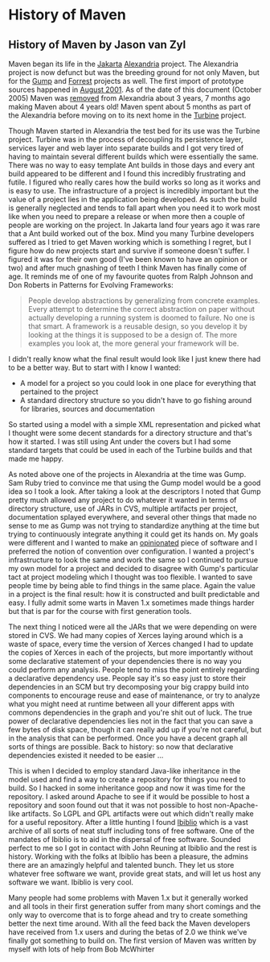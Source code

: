 # History of Maven

<!--
Licensed to the Apache Software Foundation (ASF) under one
or more contributor license agreements.  See the NOTICE file
distributed with this work for additional information
regarding copyright ownership.  The ASF licenses this file
to you under the Apache License, Version 2.0 (the
"License"); you may not use this file except in compliance
with the License.  You may obtain a copy of the License at

    http://www.apache.org/licenses/LICENSE-2.0

Unless required by applicable law or agreed to in writing,
software distributed under the License is distributed on an
"AS IS" BASIS, WITHOUT WARRANTIES OR CONDITIONS OF ANY
KIND, either express or implied.  See the License for the
specific language governing permissions and limitations
under the License.
-->
<!--
 Allow front-matter here eventually. Just copy Jekyll
 Jason van Zyl
 12 October 2005
-->

## History of Maven by Jason van Zyl

Maven began its life in the [Jakarta][1] [Alexandria][2] project. The Alexandria project is now defunct but was the breeding ground for not only Maven, but for the [Gump][3] and [Forrest][4] projects as well. The first import of prototype sources happened in
[August 2001][5]. As of the date of this document (October 2005) Maven was [removed][6] from Alexandria about 3 years, 7 months ago making Maven about 4 years old! Maven spent about 5 months as part of the Alexandria before moving on to its next home in the [Turbine][7] project.

Though Maven started in Alexandria the test bed for its use was the Turbine project. Turbine was in the process of
decoupling its persistence layer, services layer and web layer into separate builds and I got very tired of having
to maintain several different builds which were essentially the same. There was no way to easy template Ant builds
in those days and every ant build appeared to be different and I found this incredibly frustrating and futile. I figured
who really cares how the build works so long as it works and is easy to use. The infrastructure of a project is
incredibly important but the value of a project lies in the application being developed. As such the build is
generally neglected and tends to fall apart when you need it to work most like when you need to prepare a release or when
more then a couple of people are working on the project. In Jakarta land four years ago it was rare that a Ant build
worked out of the box. Mind you many Turbine developers suffered as I tried to get Maven working which is something I regret,
but I figure how do new projects start and survive if someone doesn't suffer. I figured it was for their own good
(I've been known to have an opinion or two) and after much gnashing of teeth I think Maven has finally come of age.
It reminds me of one of my favourite quotes from Ralph Johnson and Don Roberts in Patterns for Evolving Frameworks:

> People develop abstractions by generalizing from concrete examples. Every attempt to determine the correct abstraction
> on paper without actually developing a running system is doomed to failure. No one is that smart. A framework is a
> reusable design, so you develop it by looking at the things it is supposed to be a design of. The more examples
> you look at, the more general your framework will be.

I didn't really know what the final result would look like I just knew there had to be a better way.
But to start with I know I wanted:

- A model for a project so you could look in one place for everything that pertained to the project
- A standard directory structure so you didn't have to go fishing around for libraries, sources and documentation

So started using a model with a simple XML representation and picked what I thought were some decent standards for
a directory structure and that's how it started. I was still using Ant under the covers but I had some standard targets
that could be used in each of the Turbine builds and that made me happy.

As noted above one of the projects in Alexandria at the time was Gump. Sam Ruby tried to convince me that using
the Gump model would be a good idea so I took a look. After taking a look at the descriptors I noted that Gump
pretty much allowed any project to do whatever it wanted in terms of directory structure, use of JARs in CVS,
multiple artifacts per project, documentation splayed everywhere, and several other things that made no sense to me
as Gump was not trying to standardize anything at the time but trying to continuously integrate anything it could
get its hands on. My goals were different and I wanted to make an
[opinionated][8] piece of software and I preferred the notion of convention over configuration. I wanted a project's infrastructure to
look the same and work the same so I continued to pursue my own model for a project and decided to disagree with
Gump's particular tact at project modeling which I thought was too flexible. I wanted to save people time by being
able to find things in the same place. Again the value in a project is the final result: how it is constructed
and built predictable and easy. I fully admit some warts in Maven 1.x sometimes made things harder but that is
par for the course with first generation tools.

The next thing I noticed were all the JARs that we were depending on were stored in CVS. We had many copies
of Xerces laying around which is a waste of space, every time the version of Xerces changed
I had to update the copies of Xerces in each of the projects, but more importantly without some declarative statement of
your dependencies there is no way you could perform any analysis. People tend to miss the point entirely regarding
a declarative dependency use. People say it's so easy just to store their dependencies in an SCM but try decomposing
your big crappy build into components to encourage reuse and ease of maintenance, or try to analyze what you might
need at runtime between all your different apps with commons dependencies in the graph and you're shit out of luck.
The true power of declarative dependencies lies not in the fact that you can save a few bytes of disk space, though
it can really add up if you're not careful, but in the analysis that can be performed. Once you have a decent graph
all sorts of things are possible. Back to history: so now that declarative dependencies existed it needed to
be easier ...

This is when I decided to employ standard Java-like inheritance in the model used and find a way to create a repository
for things you need to build. So I hacked in some inheritance goop and now it was time for the repository. I asked
around Apache to see if it would be possible to host a repository and soon found out that it was not possible to
host non-Apache-like artifacts. So LGPL and GPL artifacts were out which didn't really make for a useful repository.
After a little hunting I found [Ibiblio][9] which is a vast archive of all sorts of neat
stuff including tons of free software. One of the mandates of Ibiblio is to aid in the dispersal of free software.
Sounded perfect to me so I got in contact with John Reuning at Ibiblio and the rest is history. Working with the
folks at Ibiblio has been a pleasure, the admins there are an amazingly helpful and talented bunch. They let us
store whatever free software we want, provide great stats, and will let us host any software we want. Ibiblio
is very cool.

Many people had some problems with Maven 1.x but it generally worked and all tools in their first generation
suffer from many short comings and the only way to overcome that is to forge ahead and try to create something
better the next time around. With all the feed back the Maven developers have received from 1.x users
and during the betas of 2.0 we think we've finally got something to build on. The first version of Maven
was written by myself with lots of help from Bob McWhirter

[1]: http://jakarta.apache.org
[2]: http://jakarta.apache.org/alexandria/legacy/
[3]: http://gump.apache.org
[4]: http://forrest.apache.org
[5]: http://mail-archives.apache.org/mod_mbox/jakarta-alexandria-dev/200108.mbox/%3c20010827163505.53005.qmail@icarus.apache.org%3e
[6]: http://mail-archives.apache.org/mod_mbox/jakarta-alexandria-dev/200202.mbox/%3c20020202153719.50163.qmail@icarus.apache.org%3e
[7]: http://turbine.apache.org/
[8]: http://www.oreillynet.com/pub/a/network/2005/08/30/ruby-rails-david-heinemeier-hansson.html
[9]: http://www.ibiblio.org
